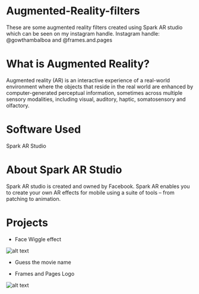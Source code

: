 # Augmented-Reality-filters
These are some augmented reality filters created using Spark AR studio which can be seen on my instagram handle.
Instagram handle: @gowthambalboa and @frames.and.pages

# What is Augmented Reality?
Augmented reality (AR) is an interactive experience of a real-world environment where the objects that reside in the real world are enhanced by computer-generated perceptual information, sometimes across multiple sensory modalities, including visual, auditory, haptic, somatosensory and olfactory.

# Software Used
Spark AR Studio

# About Spark AR Studio
Spark AR studio is created and owned by Facebook. Spark AR enables you to create your own AR effects for mobile using a suite of tools – from patching to animation.

# Projects
- Face Wiggle effect

![alt text](https://github.com/gowthambalboa/Augmented-Reality-filters/blob/main/facewiggleeffect/face-wiggle-effect-gif.gif)

- Guess the movie name



- Frames and Pages Logo

![alt text](https://github.com/gowthambalboa/Augmented-Reality-filters/blob/main/F%26Plogo/F%26P-logo-gif.gif)
